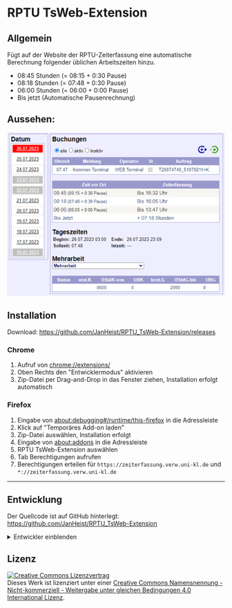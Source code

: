 # RPTU TsWeb-Extension
## Allgemein
Fügt auf der Website der RPTU-Zeiterfassung eine automatische Berechnung folgender üblichen Arbeitszeiten hinzu.
- 08:45 Stunden (= 08:15 + 0:30 Pause)
- 08:18 Stunden (= 07:48 + 0:30 Pause)
- 06:00 Stunden (= 06:00 + 0:00 Pause)
- Bis jetzt (Automatische Pausenrechnung)

## Aussehen:
![](assets/preview.png)

## Installation
Download: https://github.com/JanHeist/RPTU_TsWeb-Extension/releases

### Chrome
1. Aufruf von [chrome://extensions/](chrome://extensions/)
2. Oben Rechts den "Entwicklermodus" aktivieren
3. Zip-Datei per Drag-and-Drop in das Fenster ziehen, Installation erfolgt automatisch

### Firefox
1. Eingabe von [about:debugging#/runtime/this-firefox](about:debugging#/runtime/this-firefox) in die Adressleiste
2. Klick auf "Temporäres Add-on laden"
3. Zip-Datei auswählen, Installation erfolgt
4. Eingabe von [about:addons](about:addons) in die Adressleiste
5. RPTU TsWeb-Extension auswählen
6. Tab Berechtigungen aufrufen
7. Berechtigungen erteilen für `https://zeiterfassung.verw.uni-kl.de` und `*://zeiterfassung.verw.uni-kl.de`

---

## Entwicklung
Der Quellcode ist auf GitHub hinterlegt: https://github.com/JanHeist/RPTU_TsWeb-Extension
<details>
<summary>Entwickler einblenden</summary>

- Jan Heist
  - GitHub: JanHeist
  - E-Mail: rptu-extension@janheist.dev
  - Web: https://JanHeist.dev

</details>

## Lizenz
<a rel="license" href="http://creativecommons.org/licenses/by-nc-sa/4.0/"><img alt="Creative Commons Lizenzvertrag" style="border-width:0" src="https://i.creativecommons.org/l/by-nc-sa/4.0/88x31.png" /></a><br />Dieses Werk ist lizenziert unter einer <a rel="license" href="http://creativecommons.org/licenses/by-nc-sa/4.0/">Creative Commons Namensnennung - Nicht-kommerziell - Weitergabe unter gleichen Bedingungen 4.0 International Lizenz</a>.
